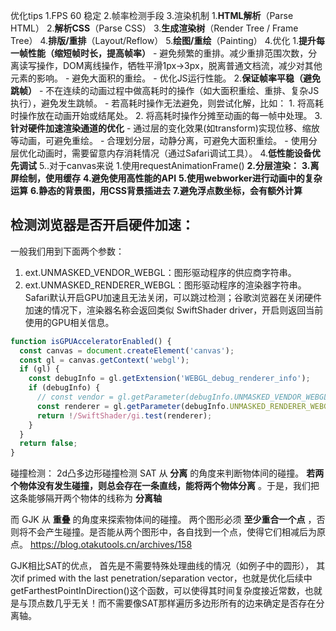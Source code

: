 优化tips
1.FPS 60 稳定
2.帧率检测手段
3.渲染机制
	1.**HTML解析**（Parse HTML）
	2.**解析CSS**（Parse CSS）
	3.**生成渲染树**（Render Tree / Frame Tree）
	4.**排版/重排**（Layout/Reflow）
	5.**绘图/重绘**（Painting）
4.优化
	1.**提升每一帧性能（缩短帧时长，提高帧率）**
	    -   避免频繁的重排。减少重排范围次数，分离读写操作，DOM离线操作，牺牲平滑1px->3px，脱离普通文档流，减少对其他元素的影响。
	    -   避免大面积的重绘。
	    -   优化JS运行性能。
	2.**保证帧率平稳（避免跳帧）**
	    -   不在连续的动画过程中做高耗时的操作（如大面积重绘、重排、复杂JS执行），避免发生跳帧。
	    -   若高耗时操作无法避免，则尝试化解，比如：
	        1.  将高耗时操作放在动画开始或结尾处。
	        2.  将高耗时操作分摊至动画的每一帧中处理。
	3.**针对硬件加速渲染通道的优化**
	    -   通过层的变化效果(如transform)实现位移、缩放等动画，可避免重绘。
	    -   合理划分层，动静分离，可避免大面积重绘。
	    -   使用分层优化动画时，需要留意内存消耗情况（通过Safari调试工具）。
	4.**低性能设备优先调试**
5..对于canvas来说
	1.使用requestAnimationFrame()
	**2.分层渲染：**
	**3.离屏绘制，使用缓存**
	**4.避免使用高性能的API**
	**5.使用webworker进行动画中的复杂运算**
	**6.静态的背景图，用CSS背景插进去**
	**7.避免浮点数坐标，会有额外计算**
## 检测浏览器是否开启硬件加速：
一般我们用到下面两个参数：
1.  ext.UNMASKED_VENDOR_WEBGL：图形驱动程序的供应商字符串。
2.  ext.UNMASKED_RENDERER_WEBGL：图形驱动程序的渲染器字符串。Safari默认开启GPU加速且无法关闭，可以跳过检测；谷歌浏览器在关闭硬件加速的情况下，渲染器名称会返回类似 SwiftShader driver，开启则返回当前使用的GPU相关信息。
```javascript
function isGPUAcceleratorEnabled() {
  const canvas = document.createElement('canvas');
  const gl = canvas.getContext('webgl');
  if (gl) {
    const debugInfo = gl.getExtension('WEBGL_debug_renderer_info');
    if (debugInfo) {
      // const vendor = gl.getParameter(debugInfo.UNMASKED_VENDOR_WEBGL);
      const renderer = gl.getParameter(debugInfo.UNMASKED_RENDERER_WEBGL);
      return !/SwiftShader/gi.test(renderer);
    }
  }
  return false;
}
```

碰撞检测：
2d凸多边形碰撞检测
SAT 从 **分离** 的角度来判断物体间的碰撞。
**若两个物体没有发生碰撞，则总会存在一条直线，能将两个物体分离** 。于是，我们把这条能够隔开两个物体的线称为 **分离轴**

而 GJK 从 **重叠** 的角度来探索物体间的碰撞。
两个图形必须 **至少重合一个点** ，否则将不会产生碰撞。是否能从两个图形中，各自找到一个点，使得它们相减后为原点。
https://blog.otakutools.cn/archives/158

GJK相比SAT的优点，
首先是不需要特殊处理曲线的情况（如例子中的圆形），
其次if primed with the last penetration/separation vector，也就是优化后续中getFarthestPointInDirection()这个函数，可以使得其时间复杂度接近常数，也就是与顶点数几乎无关！而不需要像SAT那样遍历多边形所有的边来确定是否存在分离轴。